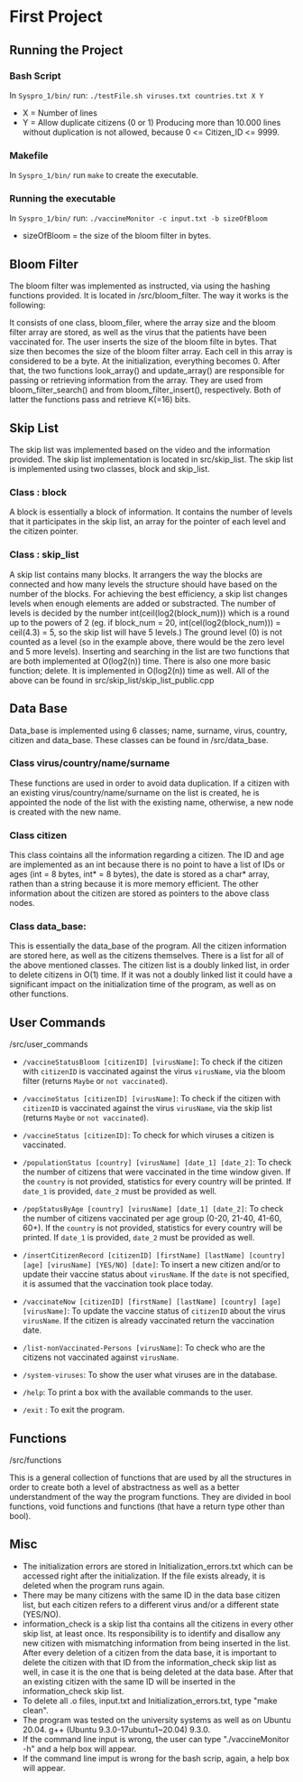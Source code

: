 # First Project

## Running the Project

### Bash Script

In `Syspro_1/bin/` run:
`./testFile.sh viruses.txt countries.txt X Y`
- X = Number of lines
- Y = Allow duplicate citizens (0 or 1)
Producing more than 10.000 lines without  duplication is not  allowed, because 0 <= Citizen_ID <= 9999.

### Makefile

In `Syspro_1/bin/` run `make` to create the executable.

### Running the executable

In `Syspro_1/bin/` run:
`./vaccineMonitor -c input.txt -b sizeOfBloom`
- sizeOfBloom = the size of the bloom filter in bytes.

## Bloom Filter
The bloom filter was implemented as instructed, via using the hashing functions provided. It is located in /src/bloom_filter. The way it works is the following:
 
It consists of one class, bloom_filer, where the array size and the bloom filter array are stored,
as well as the virus that the patients have been vaccinated for. The user inserts the size of the bloom filte in bytes. That size then becomes the size of the bloom filter array. Each cell in this array is considered to be a byte. At the initialization, everything becomes 0. After that, the two functions look_array() and update_array() are responsible for passing or retrieving information from the array. They are used from bloom_filter_search() and from bloom_filter_insert(), respectively. Both of latter the functions pass and retrieve K(=16) bits. 

## Skip List
 The skip list was implemented based on the video and the information provided. The skip list 
 implementation is located in src/skip_list. The skip list is implemented using two classes, block 
 and skip_list.
### Class : block
 A block is essentially a block of information. It contains the number of levels that it participates 
 in the skip list, an array for the pointer of each level and the citizen pointer.
### Class : skip_list
 A skip list contains many blocks. It arrangers the way the blocks are connected and how many levels
 the structure should have based on the number of the blocks. For achieving the best efficiency, a
 skip list changes levels when enough elements are added or substracted. The number of levels is
 decided by the number int(ceil(log2(block_num))) which is a round up to the powers of 2 (eg. if block_num = 20, int(cel(log2(block_num))) = ceil(4.3) = 5, so the skip list will have 5 levels.) The ground level (0) is not counted as a level (so in the example above, there would be the zero level and 5 more levels).
 Inserting and searching in the list are two functions that are both implemented at O(log2(n))
 time.
 There is also one more basic function; delete. It is implemented in O(log2(n)) time as well.
 All of the above can be found in src/skip_list/skip_list_public.cpp

## Data Base
 Data_base is implemented using 6 classes; name, surname, virus, country, citizen and data_base. These classes can be found in /src/data_base.
 ### Class virus/country/name/surname
 These functions are used in order to avoid data duplication. If a citizen with an existing
 virus/country/name/surname on the list is created, he is appointed the node of the list with the 
 existing name, otherwise, a new node is created with the new name.
### Class citizen
 This class cointains all the information regarding a citizen. The ID and age are implemented as an
 int because there is no point to have a list of IDs or ages (int = 8 bytes, int* = 8 bytes), the date is   stored as a char* array, rathen than a string because it is more memory efficient. The other information about the citizen are stored as pointers to the above class nodes.
 ### Class data_base:
 This is essentially the data_base of the program. All the citizen information are stored here, as
 well as the citizens themselves. There is a list for all of the above mentioned classes. The citizen
 list is a doubly linked list, in order to delete citizens in O(1) time. If it was not a doubly
 linked list it could have a significant impact on the initialization time of the program, as well as
 on other functions.
 
## User Commands
    
 /src/user_commands
 
- `/vaccineStatusBloom [citizenID] [virusName]`: To check if the  citizen with `citizenID` is vaccinated against the virus `virusName`, via the bloom filter (returns `Maybe` or `not vaccinated`).

- `/vaccineStatus [citizenID] [virusName]`:  To check if the  citizen with `citizenID` is
   vaccinated against the virus `virusName`, via the skip list (returns `Maybe` or `not vaccinated`).

- `/vaccineStatus [citizenID]`: To check for which viruses a citizen is vaccinated.

- `/populationStatus [country] [virusName] [date_1] [date_2]`: To check the number of citizens that were vaccinated in the time window given. If the `country` is not provided, statistics for every country will be printed.  If `date_1` is provided, `date_2` must be provided as well. 

- `/popStatusByAge [country] [virusName] [date_1] [date_2]`: To check the number of citizens vaccinated per age group (0-20, 21-40, 41-60, 60+). If the `country` is not provided, statistics for every country will be printed. If `date_1` is provided, `date_2` must be provided as well. 

- `/insertCitizenRecord [citizenID] [firstName] [lastName] [country] [age] [virusName] [YES/NO] [date]`: To insert a new citizen and/or to update their vaccine status about `virusName`. If the `date` is not specified, it is assumed that the vaccination took place today.

- `/vaccinateNow [citizenID] [firstName] [lastName] [country] [age] [virusName]`: To update the vaccine status of `citizenID` about the virus `virusName`. If the citizen is already vaccinated return the vaccination date.

- `/list-nonVaccinated-Persons [virusName]`: To check who are the citizens not vaccinated against  `virusName`.

- `/system-viruses`: To show the user what viruses are in the database.

- `/help`: To print a box with the available commands to the user.

- `/exit` : To exit the program.

## Functions
 /src/functions
 
 This is a general collection of functions that are used by all the structures in order to create both a
 level of abstractness as well as a better understandment of the way the program functions. They are
 divided in bool functions, void functions and functions (that have a return type other than bool).

## Misc
 - The initialization errors are stored in Initialization_errors.txt which can be accessed right after
 the initialization. If the file exists already, it is deleted when the program runs again.
 - There may be many citizens with the same ID in the data base citizen list, but each citizen refers to
 a different virus and/or a different state (YES/NO).
 - information_check is a skip list tha contains all the citizens in every other skip list, at least
 once. Its responsibility is to identify and disallow any new citizen with mismatching information
 from being inserted in the list. After every deletion of a citizen from the data base, it is
 important to delete the citizen with that ID from the information_check skip list as well, in
 case it is the one that is being deleted at the data base. After that an existing citizen with the
 same ID will be inserted in the information_check skip list.
 - To delete all .o files, input.txt and Initialization_errors.txt, type "make clean".
 - The program was tested on the university systems as well as on Ubuntu 20.04.
 g++ (Ubuntu 9.3.0-17ubuntu1~20.04) 9.3.0.
 - If the command line input is wrong, the user can type "./vaccineMonitor -h" and a help box will
 appear.
 - If the command line imput is wrong for the bash scrip, again, a help box will appear.
